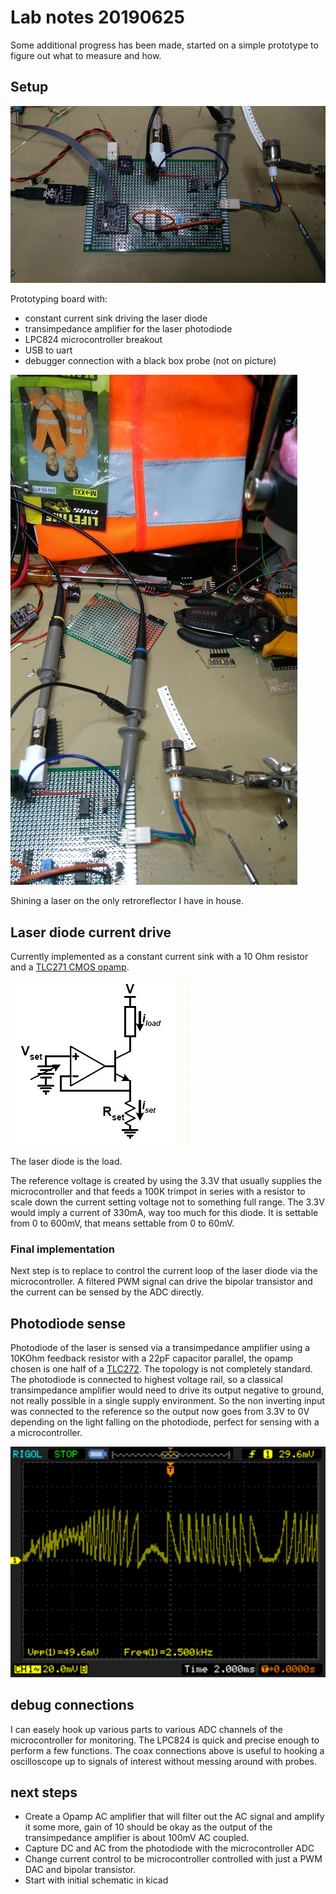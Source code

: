 # Lab notes 20190625
Some additional progress has been made, started on a simple prototype to figure out what to measure and how.
## Setup
![alt text](https://github.com/Squantor/selfMixingLaserRanger/raw/master/documentation/lab_notes_20190623/files/prototype_setup.jpg "Prototype board")

Prototyping board with:
* constant current sink driving the laser diode
* transimpedance amplifier for the laser photodiode
* LPC824 microcontroller breakout
* USB to uart
* debugger connection with a black box probe (not on picture)

![alt text](https://github.com/Squantor/selfMixingLaserRanger/raw/master/documentation/lab_notes_20190623/files/retroreflector.jpg "Shining laser on improvised retroreflector")

Shining a laser on the only retroreflector I have in house.

## Laser diode current drive
Currently implemented as a constant current sink with a 10 Ohm resistor and a [TLC271 CMOS opamp](http://www.ti.com/product/TLC271).

![alt text](https://github.com/Squantor/selfMixingLaserRanger/raw/master/documentation/lab_notes_20190623/files/constant_current.png "Constant current source")

The laser diode is the load.

 The reference voltage is created by using the 3.3V that usually supplies the microcontroller and that feeds a 100K trimpot in series with a resistor to scale down the current setting voltage not to something full range. The 3.3V would imply a current of 330mA, way too much for this diode. It is settable from 0 to 600mV, that means settable from 0 to 60mV.
### Final implementation
Next step is to replace to control the current loop of the laser diode via the microcontroller. A filtered PWM signal can drive the bipolar transistor and the current can be sensed by the ADC directly.
## Photodiode sense
Photodiode of the laser is sensed via a transimpedance amplifier using a 10KOhm feedback resistor with a 22pF capacitor parallel, the opamp chosen is one half of a [TLC272](http://www.ti.com/product/TLC272). The topology is not completely standard. The photodiode is connected to highest voltage rail, so a classical transimpedance amplifier would need to drive its output negative to ground, not really possible in a single supply environment. So the non inverting input was connected to the reference so the output now goes from 3.3V to 0V depending on the light falling on the photodiode, perfect for sensing with a a microcontroller.

![alt text](https://github.com/Squantor/selfMixingLaserRanger/raw/master/documentation/lab_notes_20190623/files/waveform.bmp "Photodiode output AC coupled")

## debug connections
I can easely hook up various parts to various ADC channels of the microcontroller for monitoring. The LPC824 is quick and precise enough to perform a few functions. The coax connections above is useful to hooking a oscilloscope up to signals of interest without messing around with probes.

## next steps
* Create a Opamp AC amplifier that will filter out the AC signal and amplify it some more, gain of 10 should be okay as the output of the transimpedance amplifier is about 100mV AC coupled.
* Capture DC and AC from the photodiode with the microcontroller ADC
* Change current control to be microcontroller controlled with just a PWM DAC and bipolar transistor.
* Start with initial schematic in kicad

